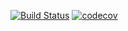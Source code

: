 [![Build Status](https://travis-ci.org/goddelsh/job4j_dreamjob.svg?branch=main)](https://travis-ci.org/goddelsh/job4j_dreamjob)
[![codecov](https://codecov.io/gh/goddelsh/job4j_dreamjob/branch/main/graph/badge.svg)](https://codecov.io/gh/goddelsh/job4j_dreamjob)
